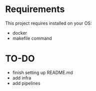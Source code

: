 # Requirements

This project requires installed on your OS:

- docker
- makefile command


# TO-DO

- finish setting up README.md
- add infra
- add pipelines